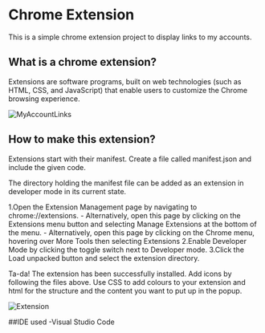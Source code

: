 # Chrome Extension
This is a simple chrome extension project to display links to my accounts.

## What is a chrome extension?
Extensions are software programs, built on web technologies (such as HTML, CSS, and JavaScript) that enable users to customize the Chrome browsing experience.

![MyAccountLinks](https://user-images.githubusercontent.com/88919299/148800439-34fee43a-d9b3-4f71-bdc9-f1a04e0531dc.PNG)

<h2>How to make this extension?</h2>

Extensions start with their manifest. Create a file called manifest.json and include the given code.

The directory holding the manifest file can be added as an extension in developer mode in its current state.

1.Open the Extension Management page by navigating to chrome://extensions.
     - Alternatively, open this page by clicking on the Extensions menu button and selecting Manage Extensions at the bottom of the menu.
     - Alternatively, open this page by clicking on the Chrome menu, hovering over More Tools then selecting Extensions
2.Enable Developer Mode by clicking the toggle switch next to Developer mode.
3.Click the Load unpacked button and select the extension directory.

Ta-da! The extension has been successfully installed. Add icons by following the files above. Use CSS to add colours to your extension and html for the structure and the content you want to put up in the popup.


![Extension](https://user-images.githubusercontent.com/88919299/148810456-996e7ce3-0bbe-48f8-a407-ab43bbc7b7f2.PNG)

##IDE used
-Visual Studio Code
